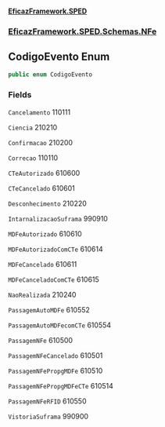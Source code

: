 #### [EficazFramework.SPED](EficazFrameworkSPED.md 'EficazFramework SPED')
### [EficazFramework.SPED.Schemas.NFe](EficazFramework.SPED.Schemas.NFe.md 'EficazFramework.SPED.Schemas.NFe')

## CodigoEvento Enum

```csharp
public enum CodigoEvento
```
### Fields

<a name='EficazFramework.SPED.Schemas.NFe.CodigoEvento.Cancelamento'></a>

`Cancelamento` 110111

<a name='EficazFramework.SPED.Schemas.NFe.CodigoEvento.Ciencia'></a>

`Ciencia` 210210

<a name='EficazFramework.SPED.Schemas.NFe.CodigoEvento.Confirmacao'></a>

`Confirmacao` 210200

<a name='EficazFramework.SPED.Schemas.NFe.CodigoEvento.Correcao'></a>

`Correcao` 110110

<a name='EficazFramework.SPED.Schemas.NFe.CodigoEvento.CTeAutorizado'></a>

`CTeAutorizado` 610600

<a name='EficazFramework.SPED.Schemas.NFe.CodigoEvento.CTeCancelado'></a>

`CTeCancelado` 610601

<a name='EficazFramework.SPED.Schemas.NFe.CodigoEvento.Desconhecimento'></a>

`Desconhecimento` 210220

<a name='EficazFramework.SPED.Schemas.NFe.CodigoEvento.IntarnalizacaoSuframa'></a>

`IntarnalizacaoSuframa` 990910

<a name='EficazFramework.SPED.Schemas.NFe.CodigoEvento.MDFeAutorizado'></a>

`MDFeAutorizado` 610610

<a name='EficazFramework.SPED.Schemas.NFe.CodigoEvento.MDFeAutorizadoComCTe'></a>

`MDFeAutorizadoComCTe` 610614

<a name='EficazFramework.SPED.Schemas.NFe.CodigoEvento.MDFeCancelado'></a>

`MDFeCancelado` 610611

<a name='EficazFramework.SPED.Schemas.NFe.CodigoEvento.MDFeCanceladoComCTe'></a>

`MDFeCanceladoComCTe` 610615

<a name='EficazFramework.SPED.Schemas.NFe.CodigoEvento.NaoRealizada'></a>

`NaoRealizada` 210240

<a name='EficazFramework.SPED.Schemas.NFe.CodigoEvento.PassagemAutoMDFe'></a>

`PassagemAutoMDFe` 610552

<a name='EficazFramework.SPED.Schemas.NFe.CodigoEvento.PassagemAutoMDFecomCTe'></a>

`PassagemAutoMDFecomCTe` 610554

<a name='EficazFramework.SPED.Schemas.NFe.CodigoEvento.PassagemNFe'></a>

`PassagemNFe` 610500

<a name='EficazFramework.SPED.Schemas.NFe.CodigoEvento.PassagemNFeCancelado'></a>

`PassagemNFeCancelado` 610501

<a name='EficazFramework.SPED.Schemas.NFe.CodigoEvento.PassagemNFePropgMDFe'></a>

`PassagemNFePropgMDFe` 610510

<a name='EficazFramework.SPED.Schemas.NFe.CodigoEvento.PassagemNFePropgMDFeCTe'></a>

`PassagemNFePropgMDFeCTe` 610514

<a name='EficazFramework.SPED.Schemas.NFe.CodigoEvento.PassagemNFeRFID'></a>

`PassagemNFeRFID` 610550

<a name='EficazFramework.SPED.Schemas.NFe.CodigoEvento.VistoriaSuframa'></a>

`VistoriaSuframa` 990900